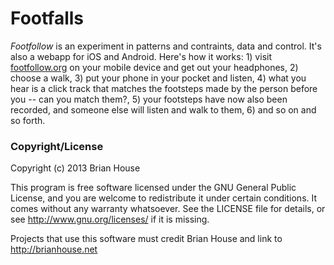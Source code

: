 Footfalls
=========

_Footfollow_ is an experiment in patterns and contraints, data and control. It's also a webapp for iOS and Android. Here's how it works: 1) visit [footfollow.org](http://footfollow.org) on your mobile device and get out your headphones, 2) choose a walk, 3) put your phone in your pocket and listen, 4) what you hear is a click track that matches the footsteps made by the person before you -- can you match them?, 5) your footsteps have now also been recorded, and someone else will listen and walk to them, 6) and so on and so forth.



### Copyright/License

Copyright (c) 2013 Brian House

This program is free software licensed under the GNU General Public License, and you are welcome to redistribute it under certain conditions. It comes without any warranty whatsoever. See the LICENSE file for details, or see <http://www.gnu.org/licenses/> if it is missing.

Projects that use this software must credit Brian House and link to http://brianhouse.net
